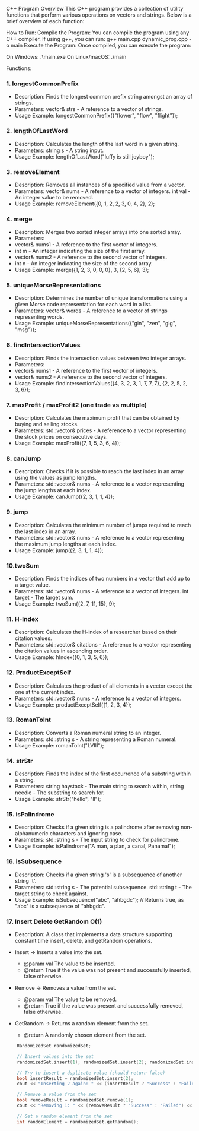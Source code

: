C++ Program Overview
This C++ program provides a collection of utility functions that perform various operations on vectors and strings. Below is a brief overview of each function:

How to Run:
Compile the Program: You can compile the program using any C++ compiler. If using g++, you can run:
g++ main.cpp dynamic_prog.cpp -o main
Execute the Program: Once compiled, you can execute the program:

On Windows: .\main.exe
On Linux/macOS: ./main

Functions:

### 1. longestCommonPrefix
   * Description: Finds the longest common prefix string amongst an array of strings.
   * Parameters: vector<string>& strs - A reference to a vector of strings.
   * Usage Example: longestCommonPrefix({"flower", "flow", "flight"});

### 2. lengthOfLastWord
   * Description: Calculates the length of the last word in a given string.
   * Parameters: string s - A string input.
   * Usage Example: lengthOfLastWord("luffy is still joyboy");

### 3. removeElement
   * Description: Removes all instances of a specified value from a vector.
   * Parameters: vector<int>& nums - A reference to a vector of integers. int val - An integer value to be removed.
   * Usage Example: removeElement({0, 1, 2, 2, 3, 0, 4, 2}, 2);

### 4. merge
   * Description: Merges two sorted integer arrays into one sorted array.
   * Parameters:
   *   vector<int>& nums1 - A reference to the first vector of integers.
   *   int m - An integer indicating the size of the first array.
   *   vector<int>& nums2 - A reference to the second vector of integers.
   *   int n - An integer indicating the size of the second array.
   * Usage Example: merge({1, 2, 3, 0, 0, 0}, 3, {2, 5, 6}, 3);

### 5. uniqueMorseRepresentations
   * Description: Determines the number of unique transformations using a given Morse code representation for each word in a list.
   * Parameters: vector<string>& words - A reference to a vector of strings representing words.
   * Usage Example: uniqueMorseRepresentations({"gin", "zen", "gig", "msg"});

### 6. findIntersectionValues
   * Description: Finds the intersection values between two integer arrays.
   * Parameters:
   *   vector<int>& nums1 - A reference to the first vector of integers.
   *   vector<int>& nums2 - A reference to the second vector of integers.
   * Usage Example: findIntersectionValues({4, 3, 2, 3, 1, 7, 7, 7}, {2, 2, 5, 2, 3, 6});

### 7. maxProfit / maxProfit2 (one trade vs multiple)
   * Description: Calculates the maximum profit that can be obtained by buying and selling stocks.
   * Parameters: std::vector<int>& prices - A reference to a vector representing the stock prices on consecutive days.
   * Usage Example: maxProfit({7, 1, 5, 3, 6, 4});

### 8. canJump
   * Description: Checks if it is possible to reach the last index in an array using the values as jump lengths.
   * Parameters: std::vector<int>& nums - A reference to a vector representing the jump lengths at each index.
   * Usage Example: canJump({2, 3, 1, 1, 4});

### 9. jump
   * Description: Calculates the minimum number of jumps required to reach the last index in an array.
   * Parameters: std::vector<int>& nums - A reference to a vector representing the maximum jump lengths at each index.
   * Usage Example: jump({2, 3, 1, 1, 4});

### 10.twoSum
   * Description: Finds the indices of two numbers in a vector that add up to a target value.
   * Parameters: std::vector<int>& nums - A reference to a vector of integers. int target - The target sum.
   * Usage Example: twoSum({2, 7, 11, 15}, 9);

### 11. H-Index
   * Description: Calculates the H-index of a researcher based on their citation values.
   * Parameters: std::vector<int>& citations - A reference to a vector representing the citation values in ascending order.
   * Usage Example: hIndex({0, 1, 3, 5, 6});

### 12. ProductExceptSelf
   * Description: Calculates the product of all elements in a vector except the one at the current index.
   * Parameters: std::vector<int>& nums - A reference to a vector of integers.
   * Usage Example: productExceptSelf({1, 2, 3, 4});

### 13. RomanToInt
   * Description: Converts a Roman numeral string to an integer.
   * Parameters: std::string s - A string representing a Roman numeral.
   * Usage Example: romanToInt("LVIII");

### 14. strStr
   * Description: Finds the index of the first occurrence of a substring within a string.
   * Parameters: string haystack - The main string to search within, string needle - The substring to search for.
   * Usage Example: strStr("hello", "ll");

### 15. isPalindrome
   * Description: Checks if a given string is a palindrome after removing non-alphanumeric characters and ignoring case.
   * Parameters: std::string s - The input string to check for palindrome.
   * Usage Example: isPalindrome("A man, a plan, a canal, Panama!");

### 16. isSubsequence
   * Description: Checks if a given string 's' is a subsequence of another string 't'.
   * Parameters: std::string s - The potential subsequence.
                 std::string t - The target string to check against.
   * Usage Example: isSubsequence("abc", "ahbgdc"); // Returns true, as "abc" is a subsequence of "ahbgdc".

### 17. Insert Delete GetRandom O(1)
   * Description: A class that implements a data structure supporting constant time insert, delete, and getRandom operations.
   * Insert -> Inserts a value into the set.
       * @param val The value to be inserted.
       * @return True if the value was not present and successfully inserted, false otherwise.
       
   * Remove -> Removes a value from the set.
       * @param val The value to be removed.
       * @return True if the value was present and successfully removed, false otherwise.
         
   * GetRandom -> Returns a random element from the set.
       * @return A randomly chosen element from the set.
```c++
    RandomizedSet randomizedSet;

    // Insert values into the set
    randomizedSet.insert(1); randomizedSet.insert(2); randomizedSet.insert(3);

    // Try to insert a duplicate value (should return false)
    bool insertResult = randomizedSet.insert(2);
    cout << "Inserting 2 again: " << (insertResult ? "Success" : "Failed") << endl;

    // Remove a value from the set
    bool removeResult = randomizedSet.remove(1);
    cout << "Removing 1: " << (removeResult ? "Success" : "Failed") << endl;

    // Get a random element from the set
    int randomElement = randomizedSet.getRandom();
```
